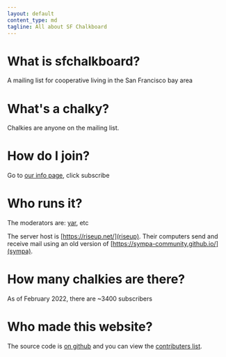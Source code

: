 ```yaml
---
layout: default
content_type: md
tagline: All about SF Chalkboard
---
```


# What is sfchalkboard?

A mailing list for cooperative living in the San Francisco bay area

# What's a chalky?

Chalkies are anyone on the mailing list.

# How do I join?

Go to [our info page](https://lists.riseup.net/www/info/sfchalkboard), click subscribe

# Who runs it?

The moderators are: [yar](https://yar.gay/), etc

The server host is [https://riseup.net/](riseup). Their computers send and receive mail using an old version of [https://sympa-community.github.io/](sympa).

# How many chalkies are there?

As of February 2022, there are ~3400 subscribers

# Who made this website?

The source code is [on github](https://github.com/chalkies/chalkies.github.io) and you can view the [contributers list](https://github.com/chalkies/chalkies.github.io/graphs/contributors).


